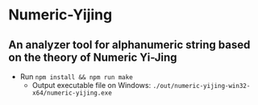 # Numeric-Yijing
## An analyzer tool for alphanumeric string based on the theory of Numeric Yi-Jing
  - Run `npm install && npm run make`
    - Output executable file on Windows: `./out/numeric-yijing-win32-x64/numeric-yijing.exe`

